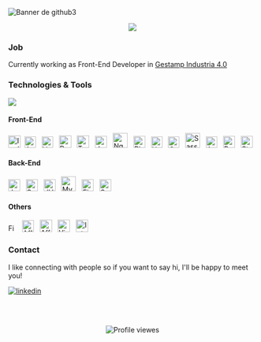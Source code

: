 <!--
![Banner de GitHub](https://user-images.githubusercontent.com/93733677/175829894-e0973ea5-0fca-4dde-89b8-3d220350b0d8.jpg)

&background=0A0C10
-->

![Banner de github3](https://user-images.githubusercontent.com/93733677/191101453-79b8c15b-a7c9-4f42-9f6f-b4b415c9b598.png)


<p align="center">
  <!--<a href="https://github.com/DenverCoder1/readme-typing-svg">--><img src="https://readme-typing-svg.herokuapp.com/?lines=Hello!;Welcome+to+my+GitHub;I'm+a+Front+End+Developer;Always%20learning%20new%20things&font=Avenir&center=true&width=440&height=45&color=3178c6&vCenter=true&size=24"><!--</a>-->
</p>

<!--
<p align="center">
  I'm a frontend web developer, I like to design and develop web sites.
</p>
-->
### Job 

Currently working as Front-End Developer in  <a href="https://www.gestamp.com/Que-Hacemos/Industria-4-0">Gestamp Industria 4.0</a>

<!--## GitHub Stats -->

### Technologies & Tools

<div align="left">
 <img src="https://github-readme-stats.vercel.app/api/top-langs/?username=yehosuaes&layout=compact&theme=tokyonight&hide=scss" />
</div>

#### Front-End
<div align="left" >
     <img width="25"  alt="Ionic" src="https://user-images.githubusercontent.com/93733677/209311910-ee8e535b-70e2-4d66-b8d0-dde9c963d502.png">&nbsp; 
   <img width="23" alt="Angular" src="https://material.angular.io/assets/img/homepage/angular-logo.svg"> &nbsp; 
   <img width="23" alt="VueJS" src="https://user-images.githubusercontent.com/93733677/187198560-09d5ed7d-c82f-4ab4-a735-5d1dae605bc1.png"> &nbsp;
   <img width="25" alt="ReactJS" src="https://user-images.githubusercontent.com/93733677/175814537-88330de7-4e5a-425f-a933-eaf1c0bd9331.png"> &nbsp;
   <img width="25"  alt="Typescript" src="https://upload.wikimedia.org/wikipedia/commons/thumb/4/4c/Typescript_logo_2020.svg/1200px-Typescript_logo_2020.svg.png"> &nbsp;
   <img width="24" alt="JavaScript" src="https://user-images.githubusercontent.com/93733677/175814736-fdc4935d-6107-4efc-a6bb-6a98dc685f80.png"> &nbsp;
   <img width="30" alt="NgRx Reactive State for Angular" src="https://ngrx.io/assets/images/badge.svg"> &nbsp;
   <img width="24" alt="Pinya State Managment for Vue" src="https://user-images.githubusercontent.com/93733677/200890575-93a5d373-d3dd-4578-afd9-a4861891de91.png"> &nbsp;
   <img width="23" alt="HTML5" src="https://user-images.githubusercontent.com/93733677/175814924-338e3829-a7d8-4e3b-a9ff-6edf3d293a4f.png"> &nbsp;
   <img width="23" alt="CSS3" src="https://user-images.githubusercontent.com/93733677/175814939-9e82779a-c8a2-4fe2-999a-22ff7ffb8282.png"> &nbsp; 
<img width="30" alt="Sass" src="https://user-images.githubusercontent.com/93733677/229626737-fcf917e1-e66d-4ac0-a2d8-e72d0908f9c8.svg"> &nbsp; 
   <img width="23" alt="Angular Material UI" src="https://material.angular.io/assets/img/angular-material-logo.svg"> &nbsp; 
   <img width="24" alt=" Bootstrap" src="https://user-images.githubusercontent.com/93733677/175830755-c94366b4-734c-4346-8ca7-74db5a9f0946.png"> &nbsp;
   <img width="24" alt="StyledComponents" src="https://user-images.githubusercontent.com/93733677/175815609-7bdf9c04-6289-412e-b1b9-485f8aca126c.png"> &nbsp;
</div>

#### Back-End
<div align="left">
    <img width="24" alt="Java" src="https://user-images.githubusercontent.com/93733677/200889448-82995475-f45f-4a90-bc59-0e9f3a1c0996.png"> &nbsp;
   <img width="24" alt="Spring" src="https://user-images.githubusercontent.com/93733677/200889599-2077d457-4928-488f-bfee-8c1299a4fe3b.png"> &nbsp;
   <img width="24" alt="JUnit Test" src="https://user-images.githubusercontent.com/93733677/200889695-e2919020-9d36-4377-885d-90315ebd56b2.png"> &nbsp;
   <img width="30" alt="MySQL" src="https://user-images.githubusercontent.com/93733677/200889705-900abcef-b2bd-400b-893d-f5225a2f7860.png"> &nbsp;
   <img width="24" alt="Firebase" src="https://user-images.githubusercontent.com/93733677/175830776-40246b35-2674-4df7-a50f-89f926d6d45c.png"> &nbsp;
   <img width="24" alt="Supabase" src="https://user-images.githubusercontent.com/93733677/187199611-72d12457-21a3-4b54-94a7-52fa253863bb.svg"> &nbsp;
  
</div>

#### Others

<div align="left">
   <img width="16" alt="FigMa" src="https://user-images.githubusercontent.com/93733677/229625331-23af7cc8-d831-4d0a-92c2-4db255fcc97b.png"> &nbsp;
   <img width="24" alt="Affinity Designer" src="https://user-images.githubusercontent.com/93733677/175830570-b4500a44-5e0b-4b71-982b-acb579cd26e3.png"> &nbsp;
   <img width="25" alt="Affinity Photo" src="https://user-images.githubusercontent.com/93733677/175830569-ee3f6975-7008-4beb-80b7-1700478cb480.png"> &nbsp;
   <img width="25" alt="Visual Studio Code" src="https://user-images.githubusercontent.com/93733677/209324728-0af69fcf-b5e9-4dfa-a971-871f9f88837e.png"> &nbsp;
    <img width="25" alt="IntelliJ IDEA " src="https://user-images.githubusercontent.com/93733677/200892033-bb0640b9-c843-4f4a-8326-93c6cf4147e1.png"> &nbsp;
</div>

### Contact

<p> I like connecting with people so if you want to say hi, I'll be happy to meet you!</p>

[![linkedin](https://img.shields.io/badge/linkedin-0A66C2?style=for-the-badge&logo=linkedin&logoColor=white)](https://www.linkedin.com/in/edgaryehosuaescobedo/)
<!--<a href="https://www.linkedin.com/in/edgaryehosuaescobedo/">Linkedin</a>-->
<!--[![portfolio](https://img.shields.io/badge/my_portfolio-000?style=for-the-badge&logo=ko-fi&logoColor=white)](https://katherinempeterson.com/)-->

<!--<a href="https://github.com/YehosuaEs">Website </a> (work in progress)-->
<br>
<br>

<p align="center">
  <!-- <img src="https://page-views.glitch.me/badge?page_id=yehosuaes.visitor-badge" alt="Visitors"> -->
  <img src="https://komarev.com/ghpvc/?username=YehosuaEs" alt="Profile viewes">
</p>

<!--
**YehosuaEs/YehosuaEs** is a ✨ _special_ ✨ repository because its `README.md` (this file) appears on your GitHub profile.

Here are some ideas to get you started:
- ### Hi there 👋
- 🔭 I’m currently working on ...
- 🌱 I’m currently learning ...
- 👯 I’m looking to collaborate on ...
- 🤔 I’m looking for help with ...
- 💬 Ask me about ...
- 📫 How to reach me: ...
- 😄 Pronouns: ...
- ⚡ Fun fact: ...

![](https://visitor-badge.glitch.me/badge?page_id=yehosuaes.yehosuaes)

![Yehosua Es GitHub stats](https://github-readme-stats.vercel.app/api?username=yehosuaes&show_icons=true)

[![Yehosua Es GitHub stats](https://github-readme-stats.vercel.app/api?username=yehosuaes)](https://github.com/anuraghazra/github-readme-stats)
-->
